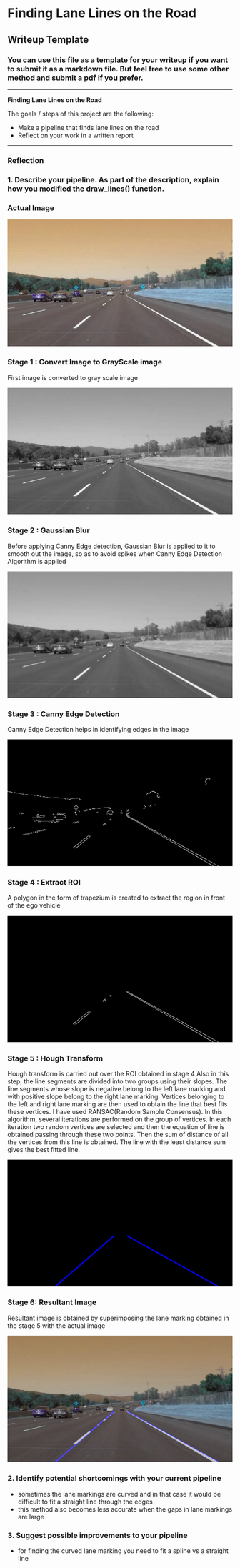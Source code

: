 # **Finding Lane Lines on the Road** 

## Writeup Template

### You can use this file as a template for your writeup if you want to submit it as a markdown file. But feel free to use some other method and submit a pdf if you prefer.

---

**Finding Lane Lines on the Road**

The goals / steps of this project are the following:
* Make a pipeline that finds lane lines on the road
* Reflect on your work in a written report


[//]: # (Image References)

[image1]: ./examples/grayscale.jpg "Grayscale"

---

### Reflection

### 1. Describe your pipeline. As part of the description, explain how you modified the draw_lines() function.
<h3>Actual Image</h3>
<img src="output_images/1_input_image.jpg" alt="actual image"/>
<h3>Stage 1 : Convert Image to GrayScale image</h3>
<p>First image is converted to gray scale image</p>
<img src="output_images/2_grayscale.jpg" alt="gray scale image"/>
<h3>Stage 2 : Gaussian Blur </h3>
<p>Before applying Canny Edge detection, Gaussian Blur is applied to it to smooth out the image, so as to avoid spikes when Canny Edge Detection Algorithm is applied</p>
<img src="output_images/3_gaussian_blur.jpg" alt="gaussian blur"/>
<h3>Stage 3 : Canny Edge Detection</h3>
<p>Canny Edge Detection helps in identifying edges in the image</p>
<img src="output_images/4_canny_edge.jpg" alt="canny edge image"/>
<h3>Stage 4 : Extract ROI</h3>
<p>A polygon in the form of trapezium is created to extract the region in front of the ego vehicle</p>
<img src="output_images/5_roi_image.jpg" alt="extract region of interest">
<h3>Stage 5 : Hough Transform</h3>
<p>
Hough transform is carried out over the ROI obtained in stage 4
Also in this step, the line segments are divided into two groups using their slopes.
The line segments whose slope is negative belong to the left lane marking and with positive slope belong to the right lane marking.
Vertices belonging to the left and right lane marking are then used to obtain the line that best fits these vertices.
I have used RANSAC(Random Sample Consensus). In this algorithm, several iterations are performed on the group of vertices.
In each iteration two random vertices are selected and then the equation of line is obtained passing through these two points. 
Then the sum of distance of all the vertices from this line is obtained. The line with the least distance sum gives the best fitted line.
</p>
<img src="output_images/6_line_img.jpg" alt="hough transform">
<h3>Stage 6: Resultant Image</h3>
<p>Resultant image is obtained by superimposing the lane marking obtained in the stage 5 with the actual image</p>
<img src="output_images/7_result.jpg" alt="resultant image">

### 2. Identify potential shortcomings with your current pipeline
- sometimes the lane markings are curved and in that case it would be difficult to fit a straight line through the edges
- this method also becomes less accurate when the gaps in lane markings are large


### 3. Suggest possible improvements to your pipeline
- for finding the curved lane marking you need to fit a spline vs a straight line